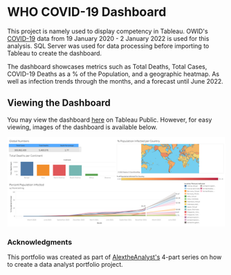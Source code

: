 # WHO COVID-19 Dashboard

This project is namely used to display competency in Tableau. OWID's [COVID-19](https://ourworldindata.org/covid-deaths) data from 19 January 2020 - 2 January 2022 is used for this analysis. SQL Server was used for data processing before importing to Tableau to create the dashboard.

The dashboard showcases metrics such as Total Deaths, Total Cases, COVID-19 Deaths as a % of the Population, and a geographic heatmap. As well as infection trends through the months, and a forecast until June 2022.

## Viewing the Dashboard

You may view the dashboard [here](https://public.tableau.com/app/profile/zulkhairee.sulaiman/viz/Covid-19PortfolioProject_16419297626140/Dashboard1) on Tableau Public. 
However, for easy viewing, images of the dashboard is available below. 

![COVID-19 Dashboard](covid19_dashboard_image.png)


### Acknowledgments

This portfolio was created as part of [AlextheAnalyst's](https://www.youtube.com/watch?v=qfyynHBFOsM&list=PLUaB-1hjhk8H48Pj32z4GZgGWyylqv85f)
4-part series on how to create a data analyst portfolio project. 

